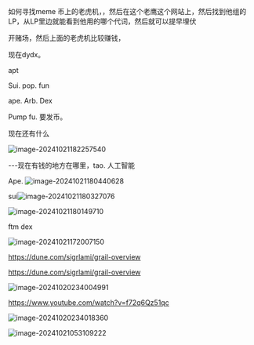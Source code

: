 如何寻找meme 币上的老虎机，，然后在这个老鹰这个网站上，然后找到他组的LP，从LP里边就能看到他用的哪个代词，然后就可以提早埋伏

开赌场，然后上面的老虎机比较赚钱，



现在dydx。

apt 

Sui.  pop. fun 

ape.  Arb. Dex 

Pump  fu. 要发币。

现在还有什么

![image-20241021182257540](imgs/image-20241021182257540.png)

---现在有钱的地方在哪里，tao.  人工智能

Ape.  ![image-20241021180440628](imgs/image-20241021180440628.png)

sui![image-20241021180327076](imgs/image-20241021180327076.png)

  ![image-20241021180149710](imgs/image-20241021180149710.png)

ftm dex

![image-20241021172007150](imgs/image-20241021172007150.png)

https://dune.com/sigrlami/grail-overview

https://dune.com/sigrlami/grail-overview

![image-20241020234004991](imgs/image-20241020234004991.png)

https://www.youtube.com/watch?v=f72q6Qz51qc

![image-20241020234018360](imgs/image-20241020234018360.png)

![image-20241021053109222](imgs/image-20241021053109222.png)